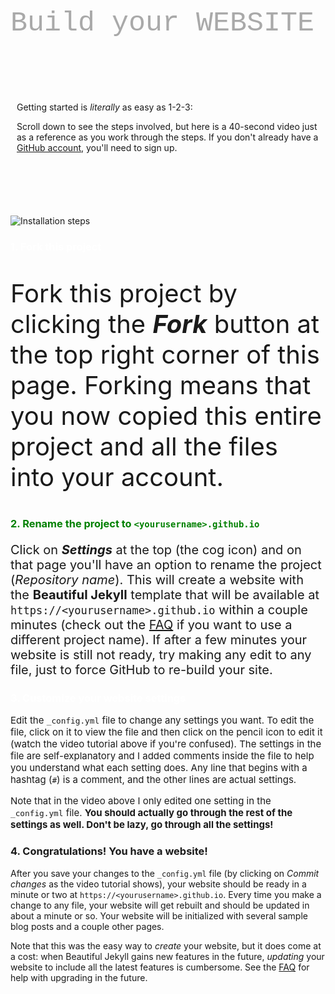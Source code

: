 <div class="gs" markdown="1">

Build your WEBSITE

</div>

<div class="gs-intro" markdown="1">


Getting started is *literally* as easy as 1-2-3:

Scroll down to see 
the steps involved, but here is a 40-second video just as a reference as you work through the steps. If you don't already have a [GitHub account](https://github.com/join), you'll need to sign up.

</div>

![Installation steps](assets/img/install-steps.gif)

<div class="gs-section-01" markdown="1">

### 1. Fork this project

Fork this project by clicking the __*Fork*__ button at the top right corner of this page. Forking means that you now copied this entire project and all the files into your account.

</div>

<div class="gs-section-02" markdown="1">

### 2. Rename the project to `<yourusername>.github.io`

Click on __*Settings*__ at the top (the cog icon) and on that page you'll have an option to rename the project (*Repository name*). This will create a website with the **Beautiful Jekyll** template that will be available at `https://<yourusername>.github.io` within a couple minutes (check out the [FAQ](https://beautifuljekyll.com/faq/#custom-domain) if you want to use a different project name). If after a few minutes your website is still not ready, try making any edit to any file, just to force GitHub to re-build your site.

</div>

<div class="gs-section-03" markdown="1">

### 3. Customize your website settings

Edit the `_config.yml` file to change any settings you want. To edit the file, click on it to view the file and then click on the pencil icon to edit it (watch the video tutorial above if you're confused).  The settings in the file are self-explanatory and I added comments inside the file to help you understand what each setting does. Any line that begins with a hashtag (`#`) is a comment, and the other lines are actual settings.

Note that in the video above I only edited one setting in the `_config.yml` file. **You should actually go through the rest of the settings as well. Don't be lazy, go through all the settings!**

</div>

### 4. Congratulations! You have a website!

After you save your changes to the `_config.yml` file (by clicking on *Commit changes* as the video tutorial shows), your website should be ready in a minute or two at `https://<yourusername>.github.io`. Every time you make a change to any file, your website will get rebuilt and should be updated in about a minute or so. Your website will be initialized with several sample blog posts and a couple other pages.

Note that this was the easy way to *create* your website, but it does come at a cost: when Beautiful Jekyll gains new features in the future, *updating* your website to include all the latest features is cumbersome. See the [FAQ](https://beautifuljekyll.com/faq/#updating) for help with upgrading in the future.

<style>

.gs-intro { 
     margin-top: 100px;
     margin-bottom: 100px;
     padding-left: 10px;
     padding right: 30px;
     text-align: left;
     }

.gs-intro p {
     line-height: 1.6
     padding-bottom: 30px ;
}

</style>



<style>

.gs-section-01 h3 { 
     color: white }

.gs-section-01 p {
     font-size: 40px;
}

</style>

<style>

.gs-section-02 h3 { 
     color: green }

.gs-section-02 p {
     font-size: 20px;
}

</style>

<style>

.gs-section-03 h3 { 
     color: white }

.gs-section-03 p {
     font-size: 15px;
}

</style>


<style>

.gs { 
     color: darkgray }

.gs {
     font-size: 45px;
     font-family: Courier New;
}

</style>



